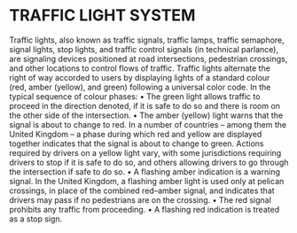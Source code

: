 # TRAFFIC LIGHT SYSTEM

Traffic lights, also known as traffic signals, traffic lamps, traffic semaphore, signal lights, stop lights,  and traffic control signals (in technical parlance), are signaling devices positioned at road intersections, pedestrian crossings, and other locations to control flows of traffic.
 Traffic lights alternate the right of way accorded to users by displaying lights of a standard colour (red, amber (yellow), and green) following a universal color code. In the typical sequence of colour phases:
•	The green light allows traffic to proceed in the direction denoted, if it is safe to do so and there is room on the other side of the intersection.
•	The amber (yellow) light warns that the signal is about to change to red. In a number of countries – among them the United Kingdom – a phase during which red and yellow are displayed together indicates that the signal is about to change to green. Actions required by drivers on a yellow light vary, with some jurisdictions requiring drivers to stop if it is safe to do so, and others allowing drivers to go through the intersection if safe to do so.
•	A flashing amber indication is a warning signal. In the United Kingdom, a flashing amber light is used only at pelican crossings, in place of the combined red–amber signal, and indicates that drivers may pass if no pedestrians are on the crossing.
•	The red signal prohibits any traffic from proceeding.
•	A flashing red indication is treated as a stop sign.
